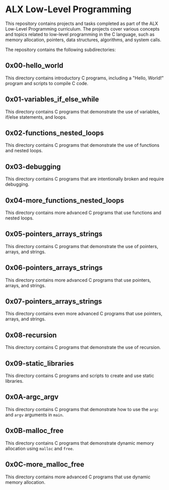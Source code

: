 
# ALX Low-Level Programming

This repository contains projects and tasks completed as part of the ALX Low-Level Programming curriculum. The projects cover various concepts and topics related to low-level programming in the C language, such as memory allocation, pointers, data structures, algorithms, and system calls.

The repository contains the following subdirectories:

## 0x00-hello_world

This directory contains introductory C programs, including a "Hello, World!" program and scripts to compile C code.

## 0x01-variables_if_else_while

This directory contains C programs that demonstrate the use of variables, if/else statements, and loops.

## 0x02-functions_nested_loops

This directory contains C programs that demonstrate the use of functions and nested loops.

## 0x03-debugging

This directory contains C programs that are intentionally broken and require debugging.

## 0x04-more_functions_nested_loops

This directory contains more advanced C programs that use functions and nested loops.

## 0x05-pointers_arrays_strings

This directory contains C programs that demonstrate the use of pointers, arrays, and strings.

## 0x06-pointers_arrays_strings

This directory contains more advanced C programs that use pointers, arrays, and strings.

## 0x07-pointers_arrays_strings

This directory contains even more advanced C programs that use pointers, arrays, and strings.

## 0x08-recursion

This directory contains C programs that demonstrate the use of recursion.

## 0x09-static_libraries

This directory contains C programs and scripts to create and use static libraries.

## 0x0A-argc_argv

This directory contains C programs that demonstrate how to use the `argc` and `argv` arguments in `main`.

## 0x0B-malloc_free

This directory contains C programs that demonstrate dynamic memory allocation using `malloc` and `free`.

## 0x0C-more_malloc_free

This directory contains more advanced C programs that use dynamic memory allocation.
